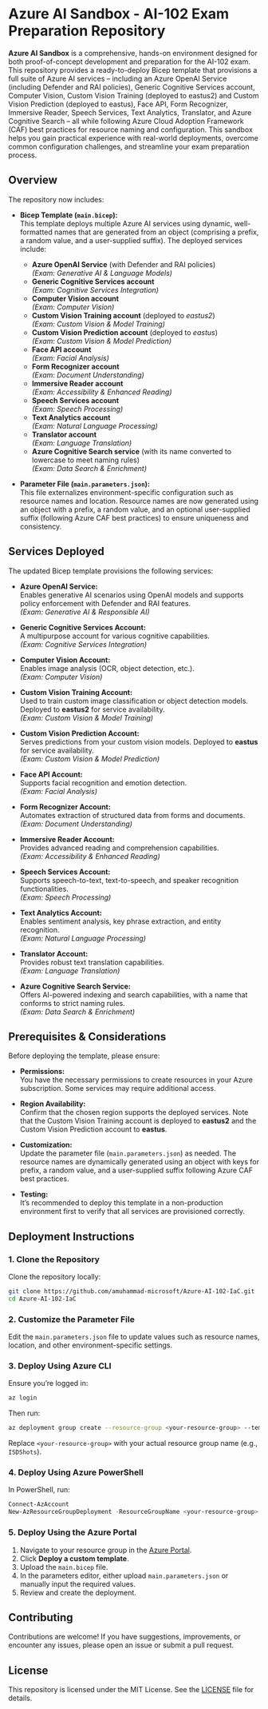 # Azure AI Sandbox - AI-102 Exam Preparation Repository

**Azure AI Sandbox** is a comprehensive, hands-on environment designed for both proof-of-concept development and preparation for the AI-102 exam. This repository provides a ready-to-deploy Bicep template that provisions a full suite of Azure AI services – including an Azure OpenAI Service (including Defender and RAI policies), Generic Cognitive Services account, Computer Vision, Custom Vision Training (deployed to eastus2) and Custom Vision Prediction (deployed to eastus), Face API, Form Recognizer, Immersive Reader, Speech Services, Text Analytics, Translator, and Azure Cognitive Search – all while following Azure Cloud Adoption Framework (CAF) best practices for resource naming and configuration. This sandbox helps you gain practical experience with real-world deployments, overcome common configuration challenges, and streamline your exam preparation process.

## Overview

The repository now includes:

- **Bicep Template (`main.bicep`):**  
  This template deploys multiple Azure AI services using dynamic, well-formatted names that are generated from an object (comprising a prefix, a random value, and a user-supplied suffix). The deployed services include:
  - **Azure OpenAI Service**  (with Defender and RAI policies)  
    *(Exam: Generative AI & Language Models)*
  - **Generic Cognitive Services account**  
    *(Exam: Cognitive Services Integration)*
  - **Computer Vision account**  
    *(Exam: Computer Vision)*
  - **Custom Vision Training account** (deployed to *eastus2*)  
    *(Exam: Custom Vision & Model Training)*
  - **Custom Vision Prediction account** (deployed to *eastus*)  
    *(Exam: Custom Vision & Model Prediction)*
  - **Face API account**  
    *(Exam: Facial Analysis)*
  - **Form Recognizer account**  
    *(Exam: Document Understanding)*
  - **Immersive Reader account**  
    *(Exam: Accessibility & Enhanced Reading)*
  - **Speech Services account**  
    *(Exam: Speech Processing)*
  - **Text Analytics account**  
    *(Exam: Natural Language Processing)*
  - **Translator account**  
    *(Exam: Language Translation)*
  - **Azure Cognitive Search service** (with its name converted to lowercase to meet naming rules)  
    *(Exam: Data Search & Enrichment)*

 - **Parameter File (`main.parameters.json`):**  
  This file externalizes environment-specific configuration such as resource names and location. Resource names are now generated using an object with a prefix, a random value, and an optional user-supplied suffix (following Azure CAF best practices) to ensure uniqueness and consistency.

## Services Deployed

The updated Bicep template provisions the following services:

- **Azure OpenAI Service:**  
 Enables generative AI scenarios using OpenAI models and supports policy enforcement with Defender and RAI features.  
  *(Exam: Generative AI & Responsible AI)*

- **Generic Cognitive Services Account:**  
  A multipurpose account for various cognitive capabilities.  
  *(Exam: Cognitive Services Integration)*

- **Computer Vision Account:**  
  Enables image analysis (OCR, object detection, etc.).  
  *(Exam: Computer Vision)*

- **Custom Vision Training Account:**  
  Used to train custom image classification or object detection models. Deployed to **eastus2** for service availability.  
  *(Exam: Custom Vision & Model Training)*

- **Custom Vision Prediction Account:**  
  Serves predictions from your custom vision models. Deployed to **eastus** for service availability.  
  *(Exam: Custom Vision & Model Prediction)*

- **Face API Account:**  
  Supports facial recognition and emotion detection.  
  *(Exam: Facial Analysis)*

- **Form Recognizer Account:**  
  Automates extraction of structured data from forms and documents.  
  *(Exam: Document Understanding)*

- **Immersive Reader Account:**  
  Provides advanced reading and comprehension capabilities.  
  *(Exam: Accessibility & Enhanced Reading)*

- **Speech Services Account:**  
  Supports speech-to-text, text-to-speech, and speaker recognition functionalities.  
  *(Exam: Speech Processing)*

- **Text Analytics Account:**  
  Enables sentiment analysis, key phrase extraction, and entity recognition.  
  *(Exam: Natural Language Processing)*

- **Translator Account:**  
  Provides robust text translation capabilities.  
  *(Exam: Language Translation)*

- **Azure Cognitive Search Service:**  
  Offers AI-powered indexing and search capabilities, with a name that conforms to strict naming rules.  
  *(Exam: Data Search & Enrichment)*
  

## Prerequisites & Considerations

Before deploying the template, please ensure:

- **Permissions:**  
  You have the necessary permissions to create resources in your Azure subscription. Some services may require additional access.
  
- **Region Availability:**  
  Confirm that the chosen region supports the deployed services. Note that the Custom Vision Training account is deployed to **eastus2** and the Custom Vision Prediction account to **eastus**.
  
- **Customization:**  
  Update the parameter file (`main.parameters.json`) as needed. The resource names are dynamically generated using an object with keys for prefix, a random value, and a user-supplied suffix following Azure CAF best practices.
  
- **Testing:**  
  It’s recommended to deploy this template in a non-production environment first to verify that all services are provisioned correctly.

## Deployment Instructions

### 1. Clone the Repository

Clone the repository locally:

```bash
git clone https://github.com/amuhammad-microsoft/Azure-AI-102-IaC.git
cd Azure-AI-102-IaC
```

### 2. Customize the Parameter File

Edit the `main.parameters.json` file to update values such as resource names, location, and other environment-specific settings.

### 3. Deploy Using Azure CLI

Ensure you’re logged in:

```bash
az login
```

Then run:

```bash
az deployment group create --resource-group <your-resource-group> --template-file main.bicep --parameters @main.parameters.json
```

Replace `<your-resource-group>` with your actual resource group name (e.g., `ISDShots`).

### 4. Deploy Using Azure PowerShell

In PowerShell, run:

```powershell
Connect-AzAccount
New-AzResourceGroupDeployment -ResourceGroupName <your-resource-group> -TemplateFile main.bicep -TemplateParameterFile main.parameters.json
```

### 5. Deploy Using the Azure Portal

1. Navigate to your resource group in the [Azure Portal](https://portal.azure.com).
2. Click **Deploy a custom template**.
3. Upload the `main.bicep` file.
4. In the parameters editor, either upload `main.parameters.json` or manually input the required values.
5. Review and create the deployment.

## Contributing

Contributions are welcome! If you have suggestions, improvements, or encounter any issues, please open an issue or submit a pull request.

## License

This repository is licensed under the MIT License. See the [LICENSE](LICENSE) file for details.
